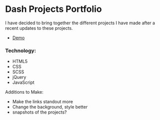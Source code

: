 # Dash Projects Portfolio 

I have decided to bring together the different projects I have made after a recent updates to these projects. 

- [Demo](https://codepen.io/malevolentninja/pen/YERZex)

### Technology:
- HTML5
- CSS 
- SCSS
- jQuery
- JavaScript

Additions to Make: 
- Make the links standout more
- Change the background, style better
- snapshots of the projects?
